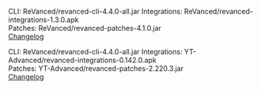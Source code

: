 CLI: ReVanced/revanced-cli-4.4.0-all.jar
Integrations: ReVanced/revanced-integrations-1.3.0.apk  
Patches: ReVanced/revanced-patches-4.1.0.jar  
[Changelog](https://github.com/revanced/revanced-patches/releases/tag/v4.1.0)




CLI: ReVanced/revanced-cli-4.4.0-all.jar
Integrations: YT-Advanced/revanced-integrations-0.142.0.apk  
Patches: YT-Advanced/revanced-patches-2.220.3.jar  
[Changelog](https://github.com/YT-Advanced/ReX-patches/releases/tag/v2.220.3)

